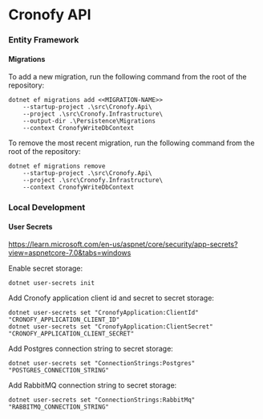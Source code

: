 # Cronofy API #

### Entity Framework ###

#### Migrations ####

To add a new migration, run the following command from the root of the repository:

```
dotnet ef migrations add <<MIGRATION-NAME>> 
    --startup-project .\src\Cronofy.Api\ 
    --project .\src\Cronofy.Infrastructure\ 
    --output-dir .\Persistence\Migrations 
    --context CronofyWriteDbContext
```

To remove the most recent migration, run the following command from the root of the repository:

```
dotnet ef migrations remove 
    --startup-project .\src\Cronofy.Api\ 
    --project .\src\Cronofy.Infrastructure\  
    --context CronofyWriteDbContext
```

### Local Development ###

#### User Secrets ####
https://learn.microsoft.com/en-us/aspnet/core/security/app-secrets?view=aspnetcore-7.0&tabs=windows

Enable secret storage:

`dotnet user-secrets init`

Add Cronofy application client id and secret to secret storage:

```
dotnet user-secrets set "CronofyApplication:ClientId" "CRONOFY_APPLICATION_CLIENT_ID"
dotnet user-secrets set "CronofyApplication:ClientSecret" "CRONOFY_APPLICATION_CLIENT_SECRET"
```

Add Postgres connection string to secret storage:

```
dotnet user-secrets set "ConnectionStrings:Postgres" "POSTGRES_CONNECTION_STRING"
```

Add RabbitMQ connection string to secret storage:

```
dotnet user-secrets set "ConnectionStrings:RabbitMq" "RABBITMQ_CONNECTION_STRING"
```